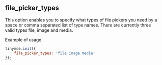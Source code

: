 ## file_picker_types

This option enables you to specify what types of file pickers you need by a space or comma separated list of type names. There are currently three valid types file, image and media.

Example of usage

```js
tinymce.init({
    file_picker_types: 'file image media'
});
```
